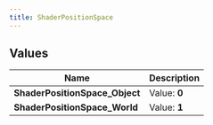 ```yaml
---
title: ShaderPositionSpace
---
```


## Values
| Name | Description |
| ---- | ----------- |
| **ShaderPositionSpace_Object** | Value: **0** |
| **ShaderPositionSpace_World** | Value: **1** |

